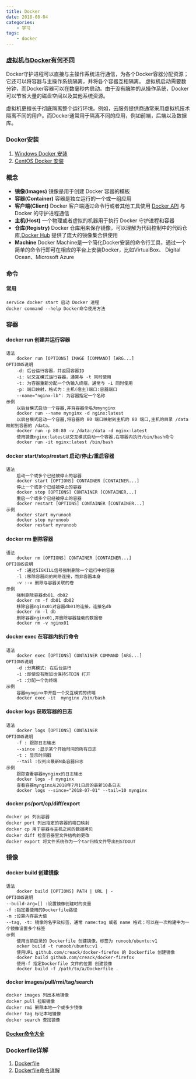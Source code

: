 ```yaml
---
title: Docker
date: 2018-08-04
categories:
    - 学习
tags:
    - docker
---
```


### [虚拟机与Docker有何不同](https://www.techug.com/post/comparing-virtual-machines-vs-docker-containers.html)

Docker守护进程可以直接与主操作系统进行通信，为各个Docker容器分配资源；它还可以将容器与主操作系统隔离，并将各个容器互相隔离。
虚拟机启动需要数分钟，而Docker容器可以在数毫秒内启动。由于没有臃肿的从操作系统，Docker可以节省大量的磁盘空间以及其他系统资源。

虚拟机更擅长于彻底隔离整个运行环境。例如，云服务提供商通常采用虚拟机技术隔离不同的用户。而Docker通常用于隔离不同的应用，例如前端，后端以及数据库。

### Docker安装

1. [Windows Docker 安装](https://www.runoob.com/docker/windows-docker-install.html)
2. [CentOS Docker 安装](https://www.runoob.com/docker/centos-docker-install.html)

### 概念

* **镜像(Images)** 镜像是用于创建 Docker 容器的模板
* **容器(Container)** 容器是独立运行的一个或一组应用
* **客户端(Client)** Docker 客户端通过命令行或者其他工具使用 [Docker API](https://docs.docker.com/reference/api/docker_remote_api) 与 Docker 的守护进程通信
* **主机(Host)** 一个物理或者虚拟的机器用于执行 Docker 守护进程和容器
* **仓库(Registry)** Docker 仓库用来保存镜像，可以理解为代码控制中的代码仓库,[Docker Hub](https://hub.docker.com) 提供了庞大的镜像集合供使用
* **Machine** Docker Machine是一个简化Docker安装的命令行工具，通过一个简单的命令行即可在相应的平台上安装Docker，比如VirtualBox、 Digital Ocean、Microsoft Azure

### 命令

#### 常用

    service docker start 启动 Docker 进程
    docker command --help Docker命令使用方法

<!-- more -->

### 容器

#### docker run 创建并运行容器

    语法
        docker run [OPTIONS] IMAGE [COMMAND] [ARG...]
    OPTIONS说明
        -d: 后台运行容器，并返回容器ID
        -i: 以交互模式运行容器，通常与 -t 同时使用
        -t: 为容器重新分配一个伪输入终端，通常与 -i 同时使用
        -p: 端口映射，格式为：主机(宿主)端口:容器端口
        --name="nginx-lb": 为容器指定一个名称
    示例
        以后台模式启动一个容器,并将容器命名为mynginx
        docker run --name mynginx -d nginx:latest
        以后台模式启动一个容器,将容器的 80 端口映射到主机的 80 端口,主机的目录 /data 映射到容器的 /data。
        docker run -p 80:80 -v /data:/data -d nginx:latest
        使用镜像nginx:latest以交互模式启动一个容器,在容器内执行/bin/bash命令
        docker run -it nginx:latest /bin/bash

#### docker start/stop/restart 启动/停止/重启容器

    语法
        启动一个或多个已经被停止的容器
        docker start [OPTIONS] CONTAINER [CONTAINER...]
        停止一个或多个已经被停止的容器
        docker stop [OPTIONS] CONTAINER [CONTAINER...]
        重启一个或多个已经被停止的容器
        docker restart [OPTIONS] CONTAINER [CONTAINER...]
    示例
        docker start myrunoob
        docker stop myrunoob
        docker restart myrunoob

#### docker rm 删除容器

    语法
        docker rm [OPTIONS] CONTAINER [CONTAINER...]
    OPTIONS说明
        -f :通过SIGKILL信号强制删除一个运行中的容器
        -l :移除容器间的网络连接，而非容器本身
        -v :-v 删除与容器关联的卷
    示例
        强制删除容器db01、db02
        docker rm -f db01 db02
        移除容器nginx01对容器db01的连接，连接名db
        docker rm -l db
        删除容器nginx01,并删除容器挂载的数据卷
        docker rm -v nginx01

#### docker exec 在容器内执行命令

    语法
        docker exec [OPTIONS] CONTAINER COMMAND [ARG...]
    OPTIONS说明
        -d :分离模式: 在后台运行
        -i :即使没有附加也保持STDIN 打开
        -t :分配一个伪终端
    示例
        容器mynginx中开启一个交互模式的终端
        docker exec -it  mynginx /bin/bash

#### docker logs 获取容器的日志

    语法
        docker logs [OPTIONS] CONTAINER
    OPTIONS说明
        -f : 跟踪日志输出
        --since :显示某个开始时间的所有日志
        -t : 显示时间戳
        --tail :仅列出最新N条容器日志
    示例
        跟踪查看容器mynginx的日志输出
        docker logs -f mynginx
        查看容器mynginx从2018年7月1日后的最新10条日志
        docker logs --since="2018-07-01" --tail=10 mynginx

#### docker ps/port/cp/diff/export

    docker ps 列出容器
    docker port 列出指定的容器的端口映射
    docker cp 用于容器与主机之间的数据拷贝
    docker diff 检查容器里文件结构的更改
    docker export 将文件系统作为一个tar归档文件导出到STDOUT

### 镜像

#### docker build 创建镜像

    语法
        docker build [OPTIONS] PATH | URL | -
    OPTIONS说明
    --build-arg=[] :设置镜像创建时的变量
    -f :指定要使用的Dockerfile路径
    -m :设置内存最大值
    --tag, -t: 镜像的名字及标签，通常 name:tag 或者 name 格式；可以在一次构建中为一个镜像设置多个标签
    示例
        使用当前目录的 Dockerfile 创建镜像，标签为 runoob/ubuntu:v1
        ocker build -t runoob/ubuntu:v1 .
        使用URL github.com/creack/docker-firefox 的 Dockerfile 创建镜像
        docker build github.com/creack/docker-firefox
        使用-f 指定Dockerfile 文件的位置 创建镜像
        docker build -f /path/to/a/Dockerfile .

#### docker images/pull/rmi/tag/search

    docker images 列出本地镜像
    docker pull 拉取镜像
    docker rmi 删除本地一个或多少镜像
    docker tag 标记本地镜像
    docker search 查找镜像

#### [Docker命令大全](https://www.runoob.com/docker/docker-command-manual.html)

### Dockerfile详解

1. [Dockerfile](https://blog.csdn.net/u010884123/article/details/55213279)
2. [Dockerfile命令详解](https://www.cnblogs.com/dazhoushuoceshi/p/7066041.html)
